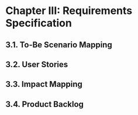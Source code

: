 # Chapter III: Requirements Specification

## 3.1. To-Be Scenario Mapping


## 3.2. User Stories


## 3.3. Impact Mapping


## 3.4. Product Backlog

